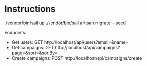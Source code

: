 # Instructions

./vendor/bin/sail up
./vendor/bin/sail artisan migrate --seed

Endpoints:
  - Get users: GET http://localhost/api/users?email=&name=
  - Get campaigns: GET http://localhost/api/campaigns?page=&sort=&sortBy=
  - Create campaigns: POST http://localhost/api/campaigns/create